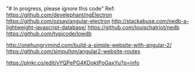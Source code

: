 "# In progress, please ignore this code" 
Ref:
https://github.com/develephant/ngElectron
https://github.com/ozsay/angular-electron
http://stackabuse.com/nedb-a-lightweight-javascript-database/
https://github.com/louischatriot/nedb
https://github.com/typicode/lowdb



http://onehungrymind.com/build-a-simple-website-with-angular-2/
https://github.com/simpulton/angular2-website-routes


https://plnkr.co/edit/vYQPePG4KDoktPoGaxYu?p=info
